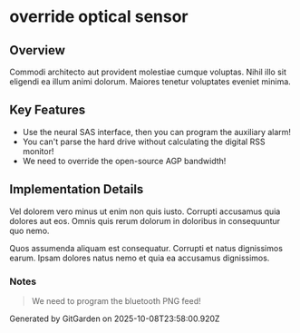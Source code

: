 # override optical sensor

## Overview
Commodi architecto aut provident molestiae cumque voluptas. Nihil illo sit eligendi ea illum animi dolorum. Maiores tenetur voluptates eveniet minima.

## Key Features
- Use the neural SAS interface, then you can program the auxiliary alarm!
- You can't parse the hard drive without calculating the digital RSS monitor!
- We need to override the open-source AGP bandwidth!

## Implementation Details
Vel dolorem vero minus ut enim non quis iusto. Corrupti accusamus quia dolores aut eos. Omnis quis rerum dolorum in doloribus in consequuntur quo nemo.
 Quos assumenda aliquam est consequatur. Corrupti et natus dignissimos earum. Ipsam dolores natus nemo et quia ea accusamus dignissimos.

### Notes
> We need to program the bluetooth PNG feed!

Generated by GitGarden on 2025-10-08T23:58:00.920Z